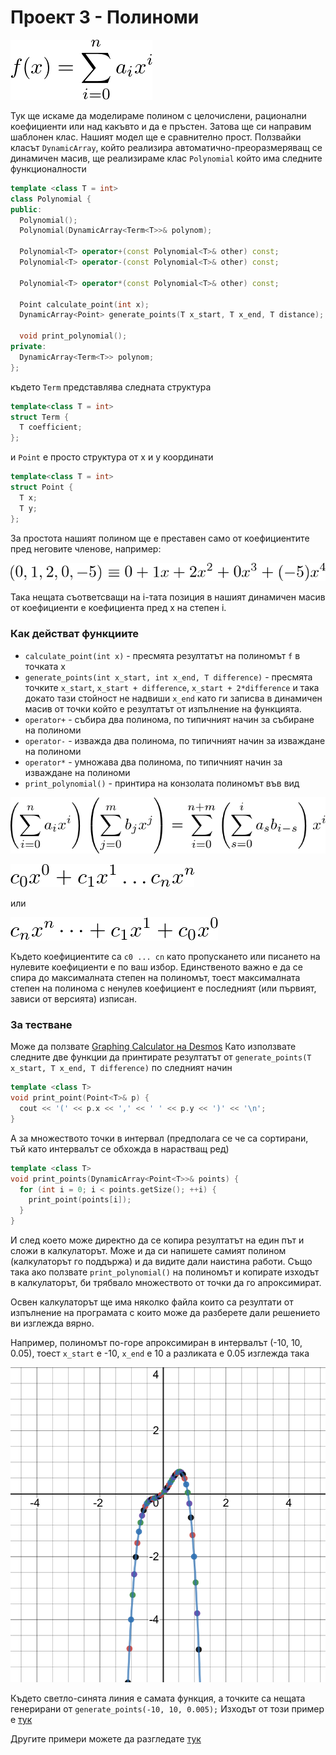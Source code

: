 # Проект 3 - Полиноми

![Polinomial](images/polynomial.png)

Тук ще искаме да моделираме полином с целочислени, рационални коефициенти или над какъвто и да е пръстен. Затова ще си направим шаблонен клас.
Нашият модел ще е сравнително прост. Ползвайки класът `DynamicArray`, който реализира автоматично-преоразмеряващ се динамичен масив, ще реализираме клас `Polynomial` който има следните функционалности

```c++
template <class T = int>
class Polynomial {
public:
  Polynomial();
  Polynomial(DynamicArray<Term<T>>& polynom);

  Polynomial<T> operator+(const Polynomial<T>& other) const;
  Polynomial<T> operator-(const Polynomial<T>& other) const;

  Polynomial<T> operator*(const Polynomial<T>& other) const;

  Point calculate_point(int x);
  DynamicArray<Point> generate_points(T x_start, T x_end, T distance);

  void print_polynomial();
private:
  DynamicArray<Term<T>> polynom;
};
```
където `Term` представлява следната структура

```c++
template<class T = int>
struct Term {
  T coefficient;
};
```
и `Point` е просто структура от x и y координати
```c++
template<class T = int>
struct Point {
  T x;
  T y;
};
```

За простота нашият полином ще е преставен само от коефициентите пред неговите членове, например:

![Polinomial-1](images/polynomial-1.png)

Така нещата съответсващи на i-тата позиция в нашият динамичен масив от коефициенти е коефициента пред x на степен i.

### Как действат функциите
- `calculate_point(int x)` - пресмята резултатът на полиномът `f` в точката x
- `generate_points(int x_start, int x_end, T difference)` - пресмята точките `x_start`, `x_start + difference`, `x_start + 2*difference`  и така докато тази стойност не надвиши `x_end` като ги записва в динамичен масив от точки който е резултатът от изпълнение на функцията.
- `operator+` - събира два полинома, по типичният начин за събиране на полиноми
- `operator-` - изважда два полинома, по типичният начин за изваждане на полиноми
- `operator*` - умножава два полинома, по типичният начин за изваждане на полиноми
- `print_polynomial()` - принтира на конзолата полиномът във вид 

![product](images/product.png)


![Version-1](images/print-v1.png)

или

![Version-2](images/print-v2.png)

Където коефициентите са `c0 ... cn` като пропускането или писането на нулевите коефициенти е по ваш избор.
Единственото важно е да се спира до максималната степен на полиномът, тоест максималната степен на полинома с ненулев коефициент е последният (или първият, зависи от версията) изписан.

### За тестване
Може да ползвате [Graphing Calculator на Desmos](https://www.desmos.com/calculator)
Като използвате следните две функции да принтирате резултатът от `generate_points(T x_start, T x_end, T difference)` по следният начин
```c++
template <class T>
void print_point(Point<T>& p) {
  cout << '(' << p.x << ',' << ' ' << p.y << ')' << '\n';
}
```
А за множеството точки в интервал (предполага се че са сортирани, тъй като интервалът се обхожда в нарастващ ред)
```c++  
template <class T>
void print_points(DynamicArray<Point<T>>& points) {
  for (int i = 0; i < points.getSize(); ++i) {
    print_point(points[i]);
  }
}
```

И след което може директно да се копира резултатът на един път и сложи в калкулаторът. Може и да си напишете самият полином (калкулаторът го поддържа) и да видите дали наистина работи. Също така ако ползвате `print_polynomial()` на полиномът и копирате изходът в калкулаторът, би трябвало множеството от точки да го апроксимират.  

Освен калкулаторът ще има няколко файла които са резултати от изпълнение на програмата с които може да разберете дали решението ви изглежда вярно.

Например, полиномът по-горе апроксимиран в интервалът (-10, 10, 0.05), тоест `x_start` е -10, `x_end` е 10 а разликата е 0.05 изглежда така

![Sample-Polynom](./images/sample-polynom.png)

Където светло-синята линия е самата функция, а точките са нещата генерирани от `generate_points(-10, 10, 0.005);`
Изходът от този пример е [тук](./tests/example-1.txt)

Другите примери можете да разгледате [тук](./tests/)
